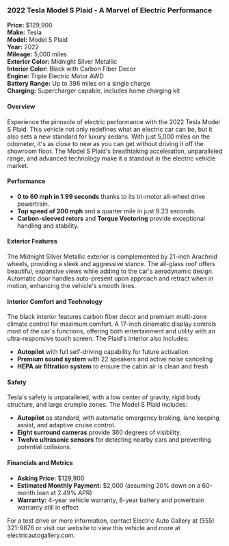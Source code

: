 ### 2022 Tesla Model S Plaid - A Marvel of Electric Performance

**Price:** $129,900  
**Make:** Tesla  
**Model:** Model S Plaid  
**Year:** 2022  
**Mileage:** 5,000 miles  
**Exterior Color:** Midnight Silver Metallic  
**Interior Color:** Black with Carbon Fiber Decor  
**Engine:** Triple Electric Motor AWD  
**Battery Range:** Up to 396 miles on a single charge  
**Charging:** Supercharger capable, includes home charging kit

#### Overview
Experience the pinnacle of electric performance with the 2022 Tesla Model S Plaid. This vehicle not only redefines what an electric car can be, but it also sets a new standard for luxury sedans. With just 5,000 miles on the odometer, it's as close to new as you can get without driving it off the showroom floor. The Model S Plaid's breathtaking acceleration, unparalleled range, and advanced technology make it a standout in the electric vehicle market.

#### Performance
- **0 to 60 mph in 1.99 seconds** thanks to its tri-motor all-wheel drive powertrain.
- **Top speed of 200 mph** and a quarter mile in just 9.23 seconds.
- **Carbon-sleeved rotors** and **Torque Vectoring** provide exceptional handling and stability.

#### Exterior Features
The Midnight Silver Metallic exterior is complemented by 21-inch Arachnid wheels, providing a sleek and aggressive stance. The all-glass roof offers beautiful, expansive views while adding to the car's aerodynamic design. Automatic door handles auto-present upon approach and retract when in motion, enhancing the vehicle's smooth lines.

#### Interior Comfort and Technology
The black interior features carbon fiber decor and premium multi-zone climate control for maximum comfort. A 17-inch cinematic display controls most of the car's functions, offering both entertainment and utility with an ultra-responsive touch screen. The Plaid's interior also includes:
- **Autopilot** with full self-driving capability for future activation
- **Premium sound system** with 22 speakers and active noise canceling
- **HEPA air filtration system** to ensure the cabin air is clean and fresh

#### Safety
Tesla's safety is unparalleled, with a low center of gravity, rigid body structure, and large crumple zones. The Model S Plaid includes:
- **Autopilot** as standard, with automatic emergency braking, lane keeping assist, and adaptive cruise control.
- **Eight surround cameras** provide 360 degrees of visibility.
- **Twelve ultrasonic sensors** for detecting nearby cars and preventing potential collisions.

#### Financials and Metrics
- **Asking Price:** $129,900
- **Estimated Monthly Payment:** $2,000 (assuming 20% down on a 60-month loan at 2.49% APR)
- **Warranty:** 4-year vehicle warranty, 8-year battery and powertrain warranty still in effect

For a test drive or more information, contact Electric Auto Gallery at (555) 321-9876 or visit our website to view this vehicle and more at electricautogallery.com.
